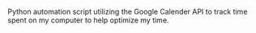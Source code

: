 Python automation script utilizing the Google Calender API to track time spent on my computer to help optimize my time.
